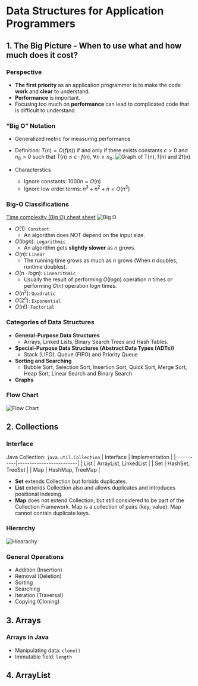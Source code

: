 # Data Structures for Application Programmers



## 1. The Big Picture - When to use what and how much does it cost?


### Perspective

* **The first priority** as an application programmer is to make the code **work** and **clear** to understand.
* **Performance** is important.
* Focusing too much on **performance** can lead to complicated code that is difficult to understand.

### “Big O” Notation

* Generalized metric for measuring performance

* Definition: $T(n)=O(f(n))$ if and only if there exists constants $c > 0$ and $n_0 > 0$ such that $T(n) \leq c \cdot f(n)$, $\forall n \geq n_0$.
![Graph of T(n), f(n) and 2f(n)](./graph_of_T_n_f_n_and_2f_n.png)

* Characterstics
    * Ignore constants: $1000n = O(n)$
    * Ignore low order terms: $n^3 + n^2 + n = O(n^3)$

### Big-O Classifications

[Time complexity (Big O) cheat sheet](https://leetcode.com/explore/interview/card/cheatsheets/720/resources/4725/)
![Big O](./big_o.png)

* $O(1)$: ```Constant```
    * An algorithm does NOT depend on the input size.
* $O(log n)$: ```Logarithmic```
    * An algorithm gets **slightly slower** as $n$ grows.
* $O(n)$: ```Linear```
    * The running time grows as much as $n$ grows (When $n$ doubles, runtime doubles).
* $O(n \cdot log n)$: ```Linearithmic```
    * Usually the result of performing $O(log n)$ operation $n$ times or performing $O(n)$ operation $log n$ times.
* $O(n^2)$: ```Quadratic```
* $O(2^n)$: ```Exponential```
* $O(n!)$: ```Factorial```

### Categories of Data Structures

* **General-Purpose Data Structures**
    * Arrays, Linked Lists, Binary Search Trees and Hash Tables.
* **Special-Purpose Data Structures (Abstract Data Types (ADTs))**
    * Stack (LIFO), Queue (FIFO) and Priority Queue
* **Sorting and Searching**
    * Bubble Sort, Selection Sort, Insertion Sort, Quick Sort, Merge Sort, Heap Sort, Linear Search and Binary Search
* **Graphs**

### Flow Chart
![Flow Chart](./flowchart.png)


## 2. Collections

### Interface
Java Collection: ```java.util.Collection```
| Interface | Implementation          |
|-----------|-------------------------|
| List      | ArrayList, LinkedList   |
| Set       | HashSet, TreeSet        |
| Map       | HashMap, TreeMap        |

* **Set** extends Collection but forbids duplicates.
* **List** extends Collection also and allows duplicates and introduces positional indexing.
* **Map** does not extend Collection, but still considered to be part of the Collection Framework. Map is a collection of pairs (key, value). Map cannot contain duplicate keys.

### Hierarchy
![Hiearachy](./hierarchy.png)


### General Operations
* Addition (Insertion)
* Removal (Deletion)
* Sorting
* Searching
* Iteration (Traversal)
* Copying (Cloning)



## 3. Arrays

### Arrays in Java
* Manipulating data: ```clone()```
* Immutable field: ```length```



## 4. ArrayList